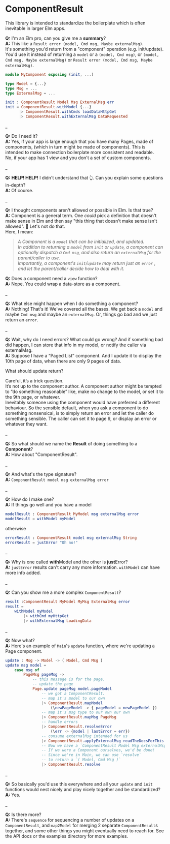 # ComponentResult

This library is intended to standardize the boilerplate which is often inevitable in
larger Elm apps.



**Q:** I'm an Elm pro, can you give me a **summary**?  
**A:** This like a `Result error (model, Cmd msg, Maybe externalMsg)`.  
It's something you'd return from a "component" operation (e.g. init/update).  
You'd use it instead of returning a `model` or a `(model, Cmd msg)`, or `(model, Cmd msg, Maybe externalMsg)` or `Result error (model, Cmd msg, Maybe externalMsg)`.

```elm
module MyComponent exposing (init, ...)

type Model = {...}
type Msg = ...
type ExternalMsg = ...

init : ComponentResult Model Msg ExternalMsg err
init = ComponentResult.withModel {...}
      |> ComponentResult.withCmds loadDataHttpGet
      |> ComponentResult.withExternalMsg DataRequested
```
  _  

**Q:** Do I need it?  
**A:** Yes, if your app is large enough that you have many Pages, made of components, (which in turn might be made of components). This is intended to make connection boilerplate more
consistent and readable.  
No, if your app has 1 view and you don't a set of custom components.

  _  


**Q:** **HELP! HELP!** I didn't understand that 👆. Can you explain some questions in-depth?  
**A:** Of course.

  _  

**Q:** I thought components aren't allowed or possible in Elm. Is that true?  
**A:** Component is a general term. One _could_ pick a definition that doesn't make sense in Elm
and then say "this thing that doesn't make sense isn't allowed". 🤔 Let's not do that.  
Here, I mean:  
> _A Component is a `model` that can be initialized, and updated.  
In addition to returning a `model` from `init` or `update`, a component can optionally dispatch a `Cmd msg`, and also return an `externalMsg` for the parent/caller to use.   
Importantly, a component's `init`/`update` may return just an `error` , and let the parent/caller decide how to deal with it._

**Q:** Does a component need a `view` function?  
**A:** Nope. You could wrap a data-store as a component.

  _  

**Q:** What else might happen when I do something a component?  
**A:** Nothing! That's it! We've covered all the bases. We get back a `model` and maybe `Cmd msg` and
maybe an `externalMsg`. Or, things go bad and we just return an `error`.

_  

**Q:** Wait, why do I need errors? What could go wrong? And if something bad did happen, I can store that info in my model, or notify the caller via externalMsg.  
**A:** Suppose I have a “Paged List” component. And I update it to display the 10th page of data, when there are only 9 pages of data.

What should update return?

Careful, it’s a trick question.  
It’s not up to the component author. A component author might be tempted to “do something reasonable” like, make no change to the model, or set it to the 9th page, or whatever.  
Inevitably someone using the component would have preferred a different behaviour.
So the sensible default, when you ask a component to do something nonsensical, is to simply return an error and let the caller do something sensible. The caller can set it to page 9, or display an error or whatever they want.

  _  

**Q:** So what should we name the **Result**  of doing something to a **Component**?  
**A:** How about "ComponentResult".

  _  

**Q:** And what's the type signature?  
**A:** `ComponentResult model msg externalMsg error`

  _

**Q:** How do I make one?  
**A:** If things go well and you have a model
```elm
modelResult : ComponentResult MyModel msg externalMsg error
modelResult = withModel myModel
```
otherwise
```elm
errorResult : ComponentResult model msg externalMsg String
errorResult = justError "Oh no!"
```

  _  

**Q:** Why is one called **with**Model and the other is **just**Error?  
**A:** `justError` results can't carry any more information. `withModel` can have more info added.

  _  


**Q:** Can you show me a more complex `ComponentResult`?
```elm
result :ComponentResult MyModel MyMsg ExternalMsg error
result =
    withModel myModel
        |> withCmd myHttpGet
        |> withExternalMsg LoadingData
```

  _  

**Q:** Now what?  
**A:** Here's an example of `Main`'s `update` function, where we're updating a Page component.
```elm
update : Msg -> Model -> ( Model, Cmd Msg )
update msg model =
    case msg of
        PageMsg pageMsg ->
            -- this message is for the page.
            -- update the page
            Page.update pageMsg model.pageModel
                -- we got a ComponentResult.
                -- map it's model to our own
                |> ComponentResult.mapModel
                    (\newPageModel -> { pageModel = newPageModel })
                -- map it's msg type to our own our own
                |> ComponentResult.mapMsg PageMsg
                -- handle errors
                |> ComponentResult.resolveError
                    (\err -> {model | lastError = err})
                -- consume externalMsg intended for us
                |> ComponentResult.applyExternalMsg readTheDocsForThis
                -- Now we have a `ComponentResult Model Msg externalMsg err`
                -- If we were a Component ourselves, we'd be done!
                -- Since we're in Main, we can use `resolve`
                -- to return a `( Model, Cmd Msg )`
                |> ComponentResult.resolve
```  


  _  

**Q:** So basically you'd use this everywhere and all your `update` and `init` functions
would nest nicely and play nicely together and be standardized?  
**A:** Yes.

  _  

**Q:** Is there more?  
**A:** There's `sequence` for sequencing a number of updates on a `ComponentResult`, and `map2Model`
for merging 2 separate `ComponentResult`s together, and some other things you might eventually need to reach for. See the API docs or the examples directory for more examples.
